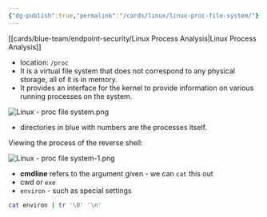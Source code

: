 ```yaml
---
{"dg-publish":true,"permalink":"/cards/linux/linux-proc-file-system/"}
---
```


[[cards/blue-team/endpoint-security/Linux Process Analysis\|Linux Process Analysis]]

- location: `/proc`
- It is a virtual file system that does not correspond to any physical storage, all of it is in memory.
- It provides an interface for the kernel to provide information on various running processes on the system.

![Linux -  proc file system.png](/img/user/cards/blue-team/endpoint-security/images/Linux%20-%20%20proc%20file%20system.png)
- directories in blue with numbers are the processes itself.

Viewing the process of the reverse shell:

![Linux -  proc file system-1.png](/img/user/cards/blue-team/endpoint-security/images/Linux%20-%20%20proc%20file%20system-1.png)
- **cmdline** refers to the argument given - we can `cat` this out
- cwd or `exe`
- `environ` - such as special settings

```bash
cat environ | tr '\0' '\n'
```

